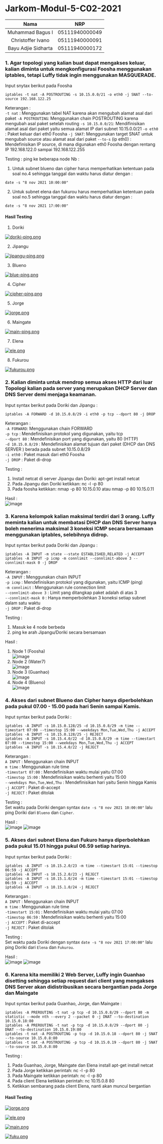 # Jarkom-Modul-5-C02-2021

|         Nama        |       NRP      |
|        :----:       |     :----:     |
| Muhammad Bagus I    | 05111940000049 |
| Christoffer Ivano   | 05111940000091 |
| Bayu Adjie Sidharta | 05111940000172 |

### 1. Agar topologi yang kalian buat dapat mengakses keluar, kalian diminta untuk mengkonfigurasi Foosha menggunakan iptables, tetapi Luffy tidak ingin menggunakan MASQUERADE.
Input snytax berikut pada Foosha 
```
iptables -t nat -A POSTROUTING -s 10.15.0.0/21 -o eth0 -j SNAT --to-source 192.168.122.25
```
Keterangan : <br>
`-t nat` : Menggunakan tabel NAT karena akan mengubah alamat asal dari paket
`-A POSTROUTING`: Menggunakan chain POSTROUTING karena mengubah asal paket setelah routing
`-s 10.15.0.0/21`: Mendifinisikan alamat asal dari paket yaitu semua alamat IP dari subnet 10.15.0.0/21
`-o eth0` : Paket keluar dari eth0 Foosha
`-j SNAT`: Menggunakan target SNAT untuk mengubah source atau alamat asal dari paket
`--to-s` (ip eth0) : Mendefinisikan IP source, di mana digunakan eth0 Foosha dengan rentang IP 192.168.122.0 sampai 192.168.122.255

Testing : ping ke beberapa node 
Nb : 
1. Untuk subnet blueno dan cipher harus memperhatikan ketentuan pada soal no.4 sehingga tanggal dan waktu harus diatur dengan : 
```
date -s "8 nov 2021 10:00:00"
```
2. Untuk subnet elena dan fukurou harus memperhatikan ketentuan pada soal no.5 sehingga tanggal dan waktu harus diatur dengan : 
```
date -s "8 nov 2021 17:00:00"
```


#### Hasil Testing
1. Doriki

[![doriki-ping.png](https://i.postimg.cc/HWQb3P5z/doriki-ping.png)](https://postimg.cc/F1HfHpTk)

2. Jipangu

[![jipangu-ping.png](https://i.postimg.cc/LXFn12yp/jipangu-ping.png)](https://postimg.cc/XZxjMSSH)

3. Blueno

[![blue-ping.png](https://i.postimg.cc/VLhstz6V/blue-ping.png)](https://postimg.cc/9rGj55yd)

4. Cipher

[![cipher-ping.png](https://i.postimg.cc/Njrs7Z2f/cipher-ping.png)](https://postimg.cc/VJmPzGF3)

5. Jorge

[![jorge.png](https://i.postimg.cc/Dfj7V7qw/jorge.png)](https://postimg.cc/Z0dGpt7G)

6. Maingate

[![main-ping.png](https://i.postimg.cc/bNZpp4TH/main-ping.png)](https://postimg.cc/RNxjTs2N)

7. Elena

[![ele.png](https://i.postimg.cc/GtV04hQP/ele.png)](https://postimg.cc/jnH39TBC)

8. Fukurou

[![fukurou.png](https://i.postimg.cc/nh8bZrMp/fukurou.png)](https://postimg.cc/MvYrmWyF)


### 2. Kalian diminta untuk mendrop semua akses HTTP dari luar Topologi kalian pada server yang merupakan DHCP Server dan DNS Server demi menjaga keamanan.
Input syntax berikut pada Doriki dan Jipangu :<br>
```
iptables -A FORWARD -d 10.15.0.8/29 -i eth0 -p tcp --dport 80 -j DROP
```
Keterangan :<br>
`-A FORWARD`: Menggunakan chain FORWARD<br>
`-p tcp` : Mendefinisikan protokol yang digunakan, yaitu tcp<br>
`--dport 80` : Mendefinisikan port yang digunakan, yaitu 80 (HTTP)<br>
`-d 10.15.0.8/29` : Mendefinisikan alamat tujuan dari paket (DHCP dan DNS SERVER ) berada pada subnet 10.15.0.8/29<br>
`-i eth0` : Paket masuk dari eth0 Foosha<br>
`-j DROP` : Paket di-drop<br>

Testing :<br>
1. Install netcat di server Jipangu dan Doriki: apt-get install netcat<br>
2. Pada Jipangu dan Doriki ketikkan: nc -l -p 80<br>
3. Pada foosha ketikkan: nmap -p 80 10.15.0.10 atau nmap -p 80 10.15.0.11<br>

Hasil :<br>
![image](https://user-images.githubusercontent.com/73484021/145559005-cb408fd1-2e19-47f0-a5f7-b2252ec57b82.png)

### 3. Karena kelompok kalian maksimal terdiri dari 3 orang. Luffy meminta kalian untuk membatasi DHCP dan DNS Server hanya boleh menerima maksimal 3 koneksi ICMP secara bersamaan menggunakan iptables, selebihnya didrop.
Input syntax berikut pada Doriki dan Jipangu :<br>
```
iptables -A INPUT -m state --state ESTABLISHED,RELATED -j ACCEPT
iptables -A INPUT -p icmp -m connlimit --connlimit-above 3 --connlimit-mask 0 -j DROP
```
Keterangan :<br>
`-A INPUT` : Menggunakan chain INPUT<br>
`-p icmp` : Mendefinisikan protokol yang digunakan, yaitu ICMP (ping)<br>
`-m connlimit` : Menggunakan rule connection limit<br>
`--connlimit-above 3` : Limit yang ditangkap paket adalah di atas 3<br>
`--connlimit-mask 0` : Hanya memperbolehkan 3 koneksi setiap subnet dalam satu waktu<br>
`-j DROP` : Paket di-drop<br>

Testing :<br>
1. Masuk ke 4 node berbeda<br>
2. ping ke arah Jipangu/Doriki secara bersamaan<br>

Hasil :<br>
1. Node 1 (Foosha)<br>
![image](https://user-images.githubusercontent.com/73484021/145559876-19390086-4ca0-4cbf-b2bc-5f65ad7d1397.png)
2. Node 2 (Water7)<br>
![image](https://user-images.githubusercontent.com/73484021/145560031-c35d995f-988b-4728-bcd2-af9be9f38698.png)
3. Node 3 (Guanhao)<br>
![image](https://user-images.githubusercontent.com/73484021/145559980-74ca689f-61d4-4232-b8ad-8d2775f3a3ba.png)
4. Node 4 (Blueno)<br>
![image](https://user-images.githubusercontent.com/73484021/145560114-f28c1535-a03b-4964-acf0-87384ff77d03.png)

### 4. Akses dari subnet Blueno dan Cipher hanya diperbolehkan pada pukul 07.00 - 15.00 pada hari Senin sampai Kamis.
Input syntax berikut pada Doriki :<br>
```
iptables -A INPUT -s 10.15.0.128/25 -d 10.15.0.8/29 -m time --timestart 07:00 --timestop 15:00 --weekdays Mon,Tue,Wed,Thu -j ACCEPT
iptables -A INPUT -s 10.15.0.128/25 -j REJECT
iptables -A INPUT -s 10.15.4.0/22 -d 10.15.0.8/29 -m time --timestart 07:00 --timestop 15:00 --weekdays Mon,Tue,Wed,Thu -j ACCEPT
iptables -A INPUT -s 10.15.4.0/22 -j REJECT
```
Keterangan :<br>
`A INPUT` : Menggunakan chain INPUT<br>
`m time` : Menggunakan rule time<br>
`-timestart 07:00` : Mendefinisikan waktu mulai yaitu 07:00<br>
`-timestop 15:00` : Mendefinisikan waktu berhenti yaitu 15:00<br>
`--weekdays Mon,Tue,Wed,Thu` : Mendefinisikan hari yaitu Senin hingga Kamis<br>
`-j ACCEPT` : Paket di-accept<br>
`-j REJECT` : Paket ditolak<br>

Testing :<br>
Set waktu pada Doriki dengan syntax `date -s "8 nov 2021 10:00:00"` lalu ping Doriki dari `Blueno` dan `Cipher`.<br>

Hasil :<br>
![image](https://user-images.githubusercontent.com/73484021/145560854-afcbe781-6601-42eb-8609-8c21271ed21c.png)
![image](https://user-images.githubusercontent.com/73484021/145560887-783496cd-1d9f-4352-8d05-30b68bf07a80.png)

### 5. Akses dari subnet Elena dan Fukuro hanya diperbolehkan pada pukul 15.01 hingga pukul 06.59 setiap harinya.
Input syntax berikut pada Doriki :<br>
```
iptables -A INPUT -s 10.15.2.0/23 -m time --timestart 15:01 --timestop 06:59 -j ACCEPT
iptables -A INPUT -s 10.15.2.0/23 -j REJECT
iptables -A INPUT -s 10.15.1.0/24 -m time --timestart 15:01 --timestop 06:59 -j ACCEPT 
iptables -A INPUT -s 10.15.1.0/24 -j REJECT
```
Keterangan :<br>
`A INPUT` : Menggunakan chain INPUT<br>
`m time` : Menggunakan rule time<br>
`-timestart 15:01` : Mendefinisikan waktu mulai yaitu 07:00<br>
`-timestop 06:59` : Mendefinisikan waktu berhenti yaitu 15:00<br>
`-j ACCEPT` : Paket di-accept<br>
`-j REJECT` : Paket ditolak<br>

Testing :<br>
Set waktu pada Doriki dengan syntax `date -s "8 nov 2021 17:00:00"` lalu ping Doriki dari `Elena` dan `Fukurou`.<br>

Hasil :<br>
![image](https://user-images.githubusercontent.com/73484021/145561471-2601e816-f678-43b0-8c9f-6884a03d5ffe.png)
![image](https://user-images.githubusercontent.com/73484021/145561501-96a31bde-bb40-4a24-b3dc-f09012bfb5c4.png)

### 6. Karena kita memiliki 2 Web Server, Luffy ingin Guanhao disetting sehingga setiap request dari client yang mengakses DNS Server akan didistribusikan secara bergantian pada Jorge dan Maingate
Input syntax berikut pada Guanhao, Jorge, dan Maingate :<br>
```
iptables -A PREROUTING -t nat -p tcp -d 10.15.0.8/29 --dport 80 -m statistic --mode nth --every 2 --packet 0 -j DNAT --to-destination  10.15.0.18:80
iptables -A PREROUTING -t nat -p tcp -d 10.15.0.8/29 --dport 80 -j DNAT --to-destination 10.15.0.19:80
iptables -t nat -A POSTROUTING -p tcp -d 10.15.0.18 --dport 80 -j SNAT --to-source 10.15.0.8:80
iptables -t nat -A POSTROUTING -p tcp -d 10.15.0.19 --dport 80 -j SNAT --to-source 10.15.0.8:80
```

Testing : <br>
1. Pada Guanhao, Jorge, Maingate dan Elena install apt-get install netcat
2. Pada Jorge ketikkan perintah: nc -l -p 80
3. Pada Maingate ketikkan perintah: nc -l -p 80
4. Pada client Elena ketikkan perintah: nc 10.15.0.8 80
5. Ketikkan sembarang pada client Elena, nanti akan muncul bergantian


#### Hasil Testing 

[![jorge.png](https://i.postimg.cc/Dfj7V7qw/jorge.png)](https://postimg.cc/Z0dGpt7G)

[![ele.png](https://i.postimg.cc/GtV04hQP/ele.png)](https://postimg.cc/jnH39TBC)

[![main.png](https://i.postimg.cc/Gp567mWW/main.png)](https://postimg.cc/XZ92X47L)

[![fuku.png](https://i.postimg.cc/ZKS2DgQ5/fuku.png)](https://postimg.cc/LhxxJyRc)
